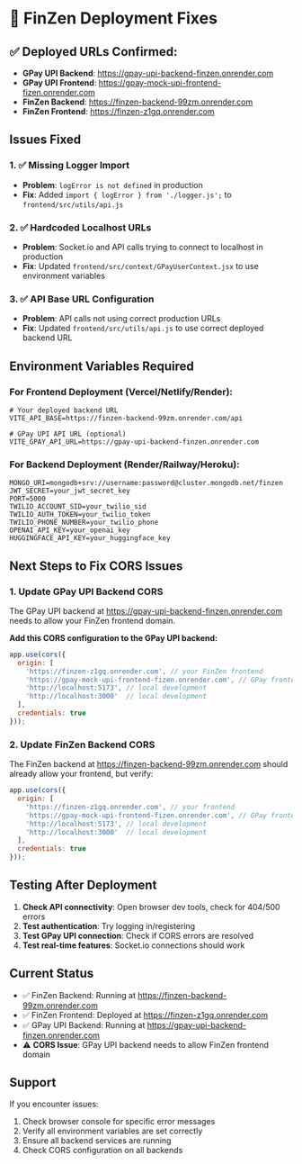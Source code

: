 # 🚀 FinZen Deployment Fixes

## ✅ **Deployed URLs Confirmed:**

- **GPay UPI Backend**: https://gpay-upi-backend-finzen.onrender.com
- **GPay UPI Frontend**: https://gpay-mock-upi-frontend-fizen.onrender.com  
- **FinZen Backend**: https://finzen-backend-99zm.onrender.com
- **FinZen Frontend**: https://finzen-z1gq.onrender.com

## Issues Fixed

### 1. ✅ Missing Logger Import
- **Problem**: `logError is not defined` in production
- **Fix**: Added `import { logError } from './logger.js';` to `frontend/src/utils/api.js`

### 2. ✅ Hardcoded Localhost URLs
- **Problem**: Socket.io and API calls trying to connect to localhost in production
- **Fix**: Updated `frontend/src/context/GPayUserContext.jsx` to use environment variables

### 3. ✅ API Base URL Configuration
- **Problem**: API calls not using correct production URLs
- **Fix**: Updated `frontend/src/utils/api.js` to use correct deployed backend URL

## Environment Variables Required

### For Frontend Deployment (Vercel/Netlify/Render):

```env
# Your deployed backend URL
VITE_API_BASE=https://finzen-backend-99zm.onrender.com/api

# GPay UPI API URL (optional)
VITE_GPAY_API_URL=https://gpay-upi-backend-finzen.onrender.com
```

### For Backend Deployment (Render/Railway/Heroku):

```env
MONGO_URI=mongodb+srv://username:password@cluster.mongodb.net/finzen
JWT_SECRET=your_jwt_secret_key
PORT=5000
TWILIO_ACCOUNT_SID=your_twilio_sid
TWILIO_AUTH_TOKEN=your_twilio_token
TWILIO_PHONE_NUMBER=your_twilio_phone
OPENAI_API_KEY=your_openai_key
HUGGINGFACE_API_KEY=your_huggingface_key
```

## Next Steps to Fix CORS Issues

### 1. Update GPay UPI Backend CORS
The GPay UPI backend at https://gpay-upi-backend-finzen.onrender.com needs to allow your FinZen frontend domain.

**Add this CORS configuration to the GPay UPI backend:**
```js
app.use(cors({
  origin: [
    'https://finzen-z1gq.onrender.com', // your FinZen frontend
    'https://gpay-mock-upi-frontend-fizen.onrender.com', // GPay frontend
    'http://localhost:5173', // local development
    'http://localhost:3000'  // local development
  ],
  credentials: true
}));
```

### 2. Update FinZen Backend CORS
The FinZen backend at https://finzen-backend-99zm.onrender.com should already allow your frontend, but verify:

```js
app.use(cors({
  origin: [
    'https://finzen-z1gq.onrender.com', // your frontend
    'https://gpay-mock-upi-frontend-fizen.onrender.com', // GPay frontend
    'http://localhost:5173', // local development
    'http://localhost:3000'  // local development
  ],
  credentials: true
}));
```

## Testing After Deployment

1. **Check API connectivity**: Open browser dev tools, check for 404/500 errors
2. **Test authentication**: Try logging in/registering
3. **Test GPay UPI connection**: Check if CORS errors are resolved
4. **Test real-time features**: Socket.io connections should work

## Current Status

- ✅ FinZen Backend: Running at https://finzen-backend-99zm.onrender.com
- ✅ FinZen Frontend: Deployed at https://finzen-z1gq.onrender.com
- ✅ GPay UPI Backend: Running at https://gpay-upi-backend-finzen.onrender.com
- ⚠️ **CORS Issue**: GPay UPI backend needs to allow FinZen frontend domain

## Support

If you encounter issues:
1. Check browser console for specific error messages
2. Verify all environment variables are set correctly
3. Ensure all backend services are running
4. Check CORS configuration on all backends 